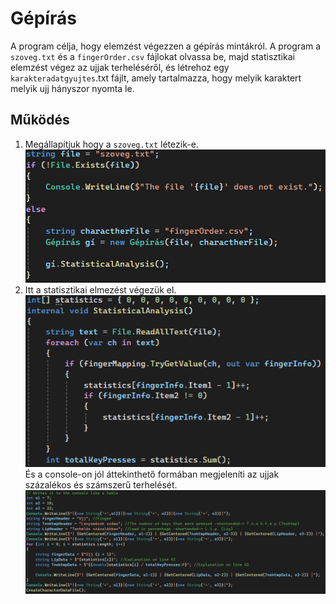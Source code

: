 # Gépírás
A program célja, hogy elemzést végezzen a gépírás mintákról. A program a `szoveg.txt` és a `fingerOrder.csv` fájlokat olvassa be, majd statisztikai elemzést végez az ujjak terheléséről, és létrehoz egy `karakteradatgyujtes`.txt fájlt, amely tartalmazza, hogy melyik karaktert melyik ujj hányszor nyomta le.
## Működés
1. Megállapítjuk hogy a `szoveg.txt` létezik-e.
![](ifExistTextFileCode.png)
2. Itt a statisztikai elmezést végezük el.
![](StatisztikaKíszámolásaCode.png)
És a console-on jól áttekinthető formában megjeleníti az ujjak százalékos és számszerű terhelését.
![](TáblázatosanKiírjaÉsSzázalékbanIsMegedjaAzUjjakTerhelését.png)

